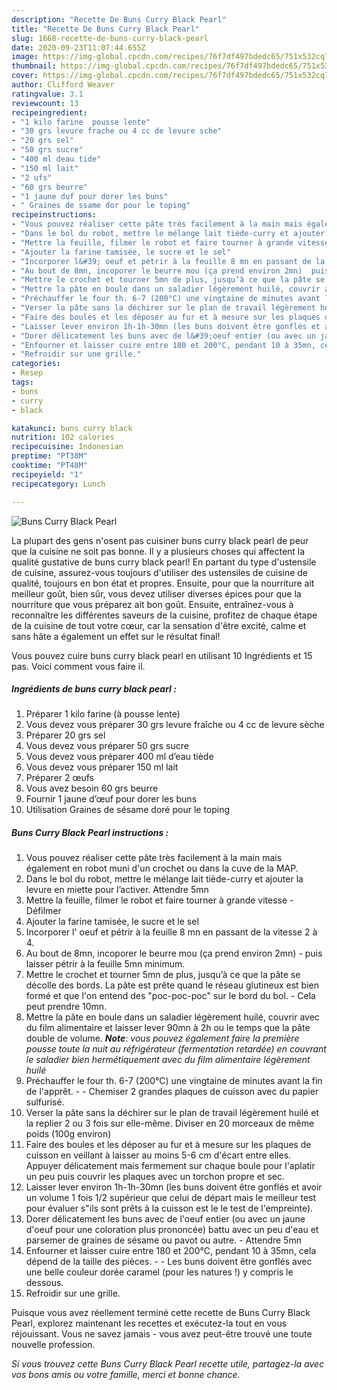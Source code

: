 ```yaml
---
description: "Recette De Buns Curry Black Pearl"
title: "Recette De Buns Curry Black Pearl"
slug: 1668-recette-de-buns-curry-black-pearl
date: 2020-09-23T11:07:44.655Z
image: https://img-global.cpcdn.com/recipes/76f7df497bdedc65/751x532cq70/buns-curry-black-pearl-photo-principale-de-la-recette.jpg
thumbnail: https://img-global.cpcdn.com/recipes/76f7df497bdedc65/751x532cq70/buns-curry-black-pearl-photo-principale-de-la-recette.jpg
cover: https://img-global.cpcdn.com/recipes/76f7df497bdedc65/751x532cq70/buns-curry-black-pearl-photo-principale-de-la-recette.jpg
author: Clifford Weaver
ratingvalue: 3.1
reviewcount: 13
recipeingredient:
- "1 kilo farine  pousse lente"
- "30 grs levure frache ou 4 cc de levure sche"
- "20 grs sel"
- "50 grs sucre"
- "400 ml deau tide"
- "150 ml lait"
- "2 ufs"
- "60 grs beurre"
- "1 jaune duf pour dorer les buns"
- " Graines de ssame dor pour le toping"
recipeinstructions:
- "Vous pouvez réaliser cette pâte très facilement à la main mais également en robot muni d&#39;un crochet ou dans la cuve de la MAP."
- "Dans le bol du robot, mettre le mélange lait tiède-curry et ajouter la levure en miette pour l’activer. Attendre 5mn"
- "Mettre la feuille, filmer le robot et faire tourner à grande vitesse - Défilmer"
- "Ajouter la farine tamisée, le sucre et le sel"
- "Incorporer l&#39; oeuf et pétrir à la feuille 8 mn en passant de la vitesse 2 à 4."
- "Au bout de 8mn, incoporer le beurre mou (ça prend environ 2mn)  puis laisser pétrir à la feuille 5mn minimum."
- "Mettre le crochet et tourner 5mn de plus, jusqu’à ce que la pâte se décolle des bords. La pâte est prête quand le réseau glutineux est bien formé et que l&#39;on entend des &#34;poc-poc-poc&#34; sur le bord du bol.  Cela peut prendre 10mn."
- "Mettre la pâte en boule dans un saladier légèrement huilé, couvrir avec du film alimentaire et laisser lever 90mn à 2h ou le temps que la pâte double de volume. **_Note_**: _vous pouvez également faire la première pousse toute la nuit au réfrigérateur (fermentation retardée) en couvrant le saladier bien hermétiquement avec du film alimentaire légèrement huilé_"
- "Préchauffer le four th. 6-7 (200°C) une vingtaine de minutes avant la fin de l&#39;apprêt.   Chemiser 2 grandes plaques de cuisson avec du papier sulfurisé."
- "Verser la pâte sans la déchirer sur le plan de travail légèrement huilé et la replier 2 ou 3 fois sur elle-même. Diviser en 20 morceaux de même poids (100g environ)"
- "Faire des boules et les déposer au fur et à mesure sur les plaques de cuisson en veillant à laisser au moins 5-6 cm d&#39;écart entre elles. Appuyer délicatement mais fermement sur chaque boule pour l&#39;aplatir un peu puis couvrir les plaques avec un torchon propre et sec."
- "Laisser lever environ 1h-1h-30mn (les buns doivent être gonflés et avoir un volume 1 fois 1/2 supérieur que celui de départ mais le meilleur test pour évaluer s&#34;ils sont prêts à la cuisson est le le test de l&#39;empreinte)."
- "Dorer délicatement les buns avec de l&#39;oeuf entier (ou avec un jaune d&#39;oeuf pour une coloration plus prononcée) battu avec un peu d&#39;eau et parsemer de graines de sésame ou pavot ou autre. Attendre 5mn"
- "Enfourner et laisser cuire entre 180 et 200°C, pendant 10 à 35mn, cela dépend de la taille des pièces.   Les buns doivent être gonflés avec une belle couleur dorée caramel (pour les natures !) y compris le dessous."
- "Refroidir sur une grille."
categories:
- Resep
tags:
- buns
- curry
- black

katakunci: buns curry black 
nutrition: 102 calories
recipecuisine: Indonesian
preptime: "PT38M"
cooktime: "PT48M"
recipeyield: "1"
recipecategory: Lunch

---
```



![Buns Curry Black Pearl](https://img-global.cpcdn.com/recipes/76f7df497bdedc65/751x532cq70/buns-curry-black-pearl-photo-principale-de-la-recette.jpg)

La plupart des gens n'osent pas cuisiner buns curry black pearl de peur que la cuisine ne soit pas bonne. Il y a plusieurs choses qui affectent la qualité gustative de buns curry black pearl! En partant du type d'ustensile de cuisine, assurez-vous toujours d'utiliser des ustensiles de cuisine de qualité, toujours en bon état et propres. Ensuite, pour que la nourriture ait meilleur goût, bien sûr, vous devez utiliser diverses épices pour que la nourriture que vous préparez ait bon goût. Ensuite, entraînez-vous à reconnaître les différentes saveurs de la cuisine, profitez de chaque étape de la cuisine de tout votre cœur, car la sensation d'être excité, calme et sans hâte a également un effet sur le résultat final!

<!--inarticleads1-->

Vous pouvez cuire buns curry black pearl en utilisant 10 Ingrédients et 15 pas. Voici comment vous faire il.

##### Ingrédients de buns curry black pearl :

1. Préparer 1 kilo farine (à pousse lente)
1. Vous devez vous préparer 30 grs levure fraîche ou 4 cc de levure sèche
1. Préparer 20 grs sel
1. Vous devez vous préparer 50 grs sucre
1. Vous devez vous préparer 400 ml d’eau tiède
1. Vous devez vous préparer 150 ml lait
1. Préparer 2 œufs
1. Vous avez besoin 60 grs beurre
1. Fournir 1 jaune d’œuf pour dorer les buns
1. Utilisation  Graines de sésame doré pour le toping




<!--inarticleads2-->

##### Buns Curry Black Pearl instructions :

1. Vous pouvez réaliser cette pâte très facilement à la main mais également en robot muni d&#39;un crochet ou dans la cuve de la MAP.
1. Dans le bol du robot, mettre le mélange lait tiède-curry et ajouter la levure en miette pour l’activer. Attendre 5mn
1. Mettre la feuille, filmer le robot et faire tourner à grande vitesse - Défilmer
1. Ajouter la farine tamisée, le sucre et le sel
1. Incorporer l&#39; oeuf et pétrir à la feuille 8 mn en passant de la vitesse 2 à 4.
1. Au bout de 8mn, incoporer le beurre mou (ça prend environ 2mn)  - puis laisser pétrir à la feuille 5mn minimum.
1. Mettre le crochet et tourner 5mn de plus, jusqu’à ce que la pâte se décolle des bords. La pâte est prête quand le réseau glutineux est bien formé et que l&#39;on entend des &#34;poc-poc-poc&#34; sur le bord du bol.  - Cela peut prendre 10mn.
1. Mettre la pâte en boule dans un saladier légèrement huilé, couvrir avec du film alimentaire et laisser lever 90mn à 2h ou le temps que la pâte double de volume. **_Note_**: _vous pouvez également faire la première pousse toute la nuit au réfrigérateur (fermentation retardée) en couvrant le saladier bien hermétiquement avec du film alimentaire légèrement huilé_
1. Préchauffer le four th. 6-7 (200°C) une vingtaine de minutes avant la fin de l&#39;apprêt.  -  - Chemiser 2 grandes plaques de cuisson avec du papier sulfurisé.
1. Verser la pâte sans la déchirer sur le plan de travail légèrement huilé et la replier 2 ou 3 fois sur elle-même. Diviser en 20 morceaux de même poids (100g environ)
1. Faire des boules et les déposer au fur et à mesure sur les plaques de cuisson en veillant à laisser au moins 5-6 cm d&#39;écart entre elles. Appuyer délicatement mais fermement sur chaque boule pour l&#39;aplatir un peu puis couvrir les plaques avec un torchon propre et sec.
1. Laisser lever environ 1h-1h-30mn (les buns doivent être gonflés et avoir un volume 1 fois 1/2 supérieur que celui de départ mais le meilleur test pour évaluer s&#34;ils sont prêts à la cuisson est le le test de l&#39;empreinte).
1. Dorer délicatement les buns avec de l&#39;oeuf entier (ou avec un jaune d&#39;oeuf pour une coloration plus prononcée) battu avec un peu d&#39;eau et parsemer de graines de sésame ou pavot ou autre. - Attendre 5mn
1. Enfourner et laisser cuire entre 180 et 200°C, pendant 10 à 35mn, cela dépend de la taille des pièces.  -  - Les buns doivent être gonflés avec une belle couleur dorée caramel (pour les natures !) y compris le dessous.
1. Refroidir sur une grille.




<!--inarticleads1-->

<p>
Puisque vous avez réellement terminé cette recette de Buns Curry Black Pearl, explorez maintenant les recettes et exécutez-la tout en vous réjouissant. Vous ne savez jamais - vous avez peut-être trouvé une toute nouvelle profession.
</p>

<p>
<i>Si vous trouvez cette Buns Curry Black Pearl recette utile, partagez-la avec vos bons amis ou votre famille, merci et bonne chance.</i>
</p>
